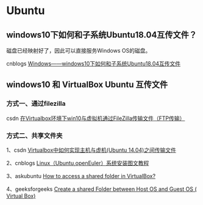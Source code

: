 # Ubuntu



## windows10下如何和子系统Ubuntu18.04互传文件？

磁盘已经映射好了，因此可以直接服务Windows OS的磁盘。

cnblogs [Windows——windows10下如何和子系统Ubuntu18.04互传文件](https://www.cnblogs.com/wangyang0210/p/13090741.html)

## windows10 和 VirtualBox Ubuntu 互传文件

### 方式一、通过filezilla

csdn [在Virtualbox环境下win10与虚拟机通过FileZilla传输文件（FTP传输）](https://blog.csdn.net/weixin_45678985/article/details/120204623)



### 方式二、共享文件夹

1、csdn [Virtualbox中如何实现主机与虚机(Ubuntu 14.04)之间传输文件](https://blog.csdn.net/hi_bigguy/article/details/79691309)

2、cnblogs [Linux（Ubuntu,openEuler）系统安装图文教程](https://www.cnblogs.com/rocedu/p/6012545.html#2-%E5%9F%BA%E4%BA%8Evirtualbox%E8%99%9A%E6%8B%9F%E6%9C%BA%E5%AE%89%E8%A3%85ubuntu)

3、askubuntu [How to access a shared folder in VirtualBox?](https://askubuntu.com/questions/161759/how-to-access-a-shared-folder-in-virtualbox)

4、geeksforgeeks [Create a shared Folder between Host OS and Guest OS ( Virtual Box)](https://www.geeksforgeeks.org/create-shared-folder-host-os-guest-os-virtual-box/)